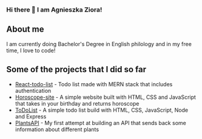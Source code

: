 ### Hi there 👋 I am Agnieszka Ziora!

<!--
**Agaxx02/Agaxx02** is a ✨ _special_ ✨ repository because its `README.md` (this file) appears on your GitHub profile.

Here are some ideas to get you started:

- 🔭 I’m currently working on ...
- 🌱 I’m currently learning ...
- 👯 I’m looking to collaborate on ...
- 🤔 I’m looking for help with ...
- 💬 Ask me about ...
- 📫 How to reach me: ...
- 😄 Pronouns: ...
- ⚡ Fun fact: ...
-->
## About me
I am currently doing Bachelor's Degree in English philology and in my free time, I love to code!

## Some of the projects that I did so far
- [React-todo-list](https://github.com/Agaxx02/react-todo-list) - Todo list made with MERN stack that includes authentication
- [Horoscope-site](https://capable-longma-f41976.netlify.app) - A simple website built with HTML, CSS and JavaScript that takes in your birthday and returns horoscope
- [ToDoList](https://mytodolist02.herokuapp.com) - A simple todo list build with HTML, CSS, JavaScript, Node and Express
- [PlantsAPI](https://rosliny-api.herokuapp.com) - My first attempt at building an API that sends back some information about different plants


